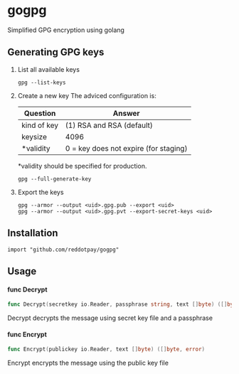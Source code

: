 # gogpg
Simplified GPG encryption using golang

## Generating GPG keys

1. List all available keys

    ```
    gpg --list-keys
    ```

2. Create a new key
    The adviced configuration is:

    | Question    | Answer                                |
    | ---         | ---                                   |
    | kind of key | (1) RSA and RSA (default)             |
    | keysize     | 4096                                  |
    | *validity   | 0 = key does not expire (for staging) |

    *validity should be specified for production.

    ```
    gpg --full-generate-key
    ```

3. Export the keys

    ```
    gpg --armor --output <uid>.gpg.pub --export <uid>
    gpg --armor --output <uid>.gpg.pvt --export-secret-keys <uid>
    ```

## Installation

```
import "github.com/reddotpay/gogpg"
```

## Usage

#### func  Decrypt

```go
func Decrypt(secretkey io.Reader, passphrase string, text []byte) ([]byte, error)
```
Decrypt decrypts the message using secret key file and a passphrase

#### func  Encrypt

```go
func Encrypt(publickey io.Reader, text []byte) ([]byte, error)
```
Encrypt encrypts the message using the public key file
